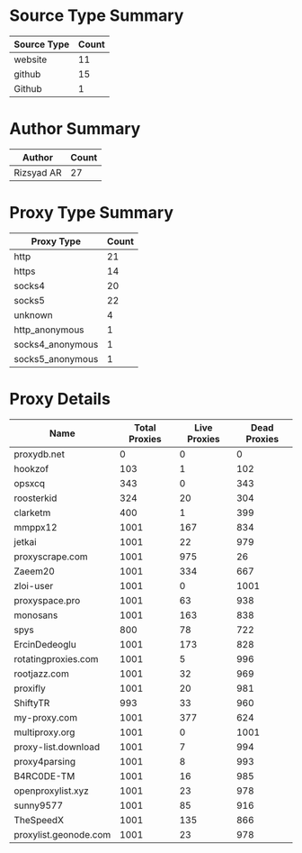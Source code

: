# Source Type Summary

| Source Type | Count |
|-------------|-------|
| website | 11 |
| github | 15 |
| Github | 1 |


# Author Summary

| Author | Count |
|--------|-------|
| Rizsyad AR | 27 |


# Proxy Type Summary

| Proxy Type | Count |
|------------|-------|
| http | 21 |
| https | 14 |
| socks4 | 20 |
| socks5 | 22 |
| unknown | 4 |
| http_anonymous | 1 |
| socks4_anonymous | 1 |
| socks5_anonymous | 1 |


# Proxy Details

| Name | Total Proxies | Live Proxies | Dead Proxies |
|------|---------------|--------------|---------------|
| proxydb.net | 0 | 0 | 0 |
| hookzof | 103 | 1 | 102 |
| opsxcq | 343 | 0 | 343 |
| roosterkid | 324 | 20 | 304 |
| clarketm | 400 | 1 | 399 |
| mmppx12 | 1001 | 167 | 834 |
| jetkai | 1001 | 22 | 979 |
| proxyscrape.com | 1001 | 975 | 26 |
| Zaeem20 | 1001 | 334 | 667 |
| zloi-user | 1001 | 0 | 1001 |
| proxyspace.pro | 1001 | 63 | 938 |
| monosans | 1001 | 163 | 838 |
| spys | 800 | 78 | 722 |
| ErcinDedeoglu | 1001 | 173 | 828 |
| rotatingproxies.com | 1001 | 5 | 996 |
| rootjazz.com | 1001 | 32 | 969 |
| proxifly | 1001 | 20 | 981 |
| ShiftyTR | 993 | 33 | 960 |
| my-proxy.com | 1001 | 377 | 624 |
| multiproxy.org | 1001 | 0 | 1001 |
| proxy-list.download | 1001 | 7 | 994 |
| proxy4parsing | 1001 | 8 | 993 |
| B4RC0DE-TM | 1001 | 16 | 985 |
| openproxylist.xyz | 1001 | 23 | 978 |
| sunny9577 | 1001 | 85 | 916 |
| TheSpeedX | 1001 | 135 | 866 |
| proxylist.geonode.com | 1001 | 23 | 978 |
